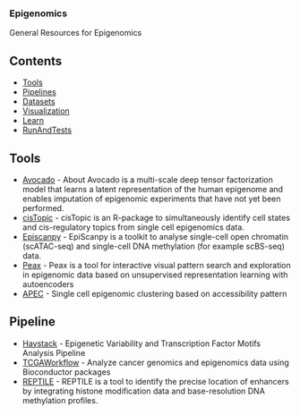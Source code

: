### **Epigenomics**
General Resources for Epigenomics
## Contents
- [Tools](#Tools)
- [Pipelines](#Pipelines)
- [Datasets](#Datasets)
- [Visualization](#Visualization)
- [Learn](#Learn)
- [RunAndTests](#RunAndTests)

## Tools
- [Avocado](https://github.com/jmschrei/avocado) - About
Avocado is a multi-scale deep tensor factorization model that learns a latent representation of the human epigenome and enables imputation of epigenomic experiments that have not yet been performed.
- [cisTopic](https://github.com/aertslab/cisTopic) - cisTopic is an R-package to simultaneously identify cell states and cis-regulatory topics from single cell epigenomics data.
- [Episcanpy](https://github.com/colomemaria/epiScanpy) - EpiScanpy is a toolkit to analyse single-cell open chromatin (scATAC-seq) and single-cell DNA methylation (for example scBS-seq) data. 
- [Peax](https://github.com/Novartis/peax) - Peax is a tool for interactive visual pattern search and exploration in epigenomic data based on unsupervised representation learning with autoencoders
- [APEC](https://github.com/QuKunLab/APEC) - Single cell epigenomic clustering based on accessibility pattern

## Pipeline
- [Haystack](https://github.com/pinellolab/haystack_bio) - Epigenetic Variability and Transcription Factor Motifs Analysis Pipeline
- [TCGAWorkflow](https://github.com/BioinformaticsFMRP/TCGAWorkflow) - Analyze cancer genomics and epigenomics data using Bioconductor packages
- [REPTILE](https://github.com/yupenghe/REPTILE) - REPTILE is a tool to identify the precise location of enhancers by integrating histone modification data and base-resolution DNA methylation profiles.